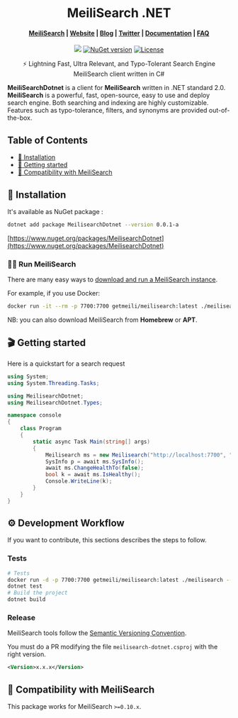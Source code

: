 <h1 align="center">MeiliSearch .NET</h1>

<h4 align="center">
  <a href="https://github.com/meilisearch/MeiliSearch">MeiliSearch</a> |
  <a href="https://www.meilisearch.com">Website</a> |
  <a href="https://blog.meilisearch.com">Blog</a> |
  <a href="https://twitter.com/meilisearch">Twitter</a> |
  <a href="https://docs.meilisearch.com">Documentation</a> |
  <a href="https://docs.meilisearch.com/faq">FAQ</a>
</h4>

<p align="center">
  <a href='https://github.com/ndudnicz/meilisearch-dotnet/actions?query=workflow%3A"default"'><img src="https://img.shields.io/github/workflow/status/ndudnicz/meilisearch-dotnet/default?style=for-the-badge"></a>
  <a href="https://www.nuget.org/packages/MeilisearchDotnet"><img src="https://img.shields.io/nuget/v/MeilisearchDotnet?style=for-the-badge" alt="NuGet version"></a>
  <a href="https://github.com/ndudnicz/meilisearch-dotnet/blob/master/LICENSE"><img src="https://img.shields.io/badge/license-MIT-informational?style=for-the-badge" alt="License"></a>
</p>

<p align="center">⚡ Lightning Fast, Ultra Relevant, and Typo-Tolerant Search Engine MeiliSearch client written in C#</p>

**MeiliSearchDotnet** is a client for **MeiliSearch** written in .NET standard 2.0. **MeiliSearch** is a powerful, fast, open-source, easy to use and deploy search engine. Both searching and indexing are highly customizable. Features such as typo-tolerance, filters, and synonyms are provided out-of-the-box.

## Table of Contents

- [🔧 Installation](#-installation)
- [🚀 Getting started](#-getting-started)
- [🤖 Compatibility with MeiliSearch](#-compatibility-with-meilisearch)

## 🔧 Installation
It's available as NuGet package :
```bash
dotnet add package MeilisearchDotnet --version 0.0.1-a
```
[https://www.nuget.org/packages/MeilisearchDotnet](https://www.nuget.org/packages/MeilisearchDotnet)

### 🏃‍♀️ Run MeiliSearch

There are many easy ways to [download and run a MeiliSearch instance](https://docs.meilisearch.com/guides/advanced_guides/installation.html#download-and-launch).

For example, if you use Docker:

```bash
docker run -it --rm -p 7700:7700 getmeili/meilisearch:latest ./meilisearch --master-key=masterKey
```

NB: you can also download MeiliSearch from **Homebrew** or **APT**.

## 🎬 Getting started

Here is a quickstart for a search request

```cs
using System;
using System.Threading.Tasks;

using MeilisearchDotnet;
using MeilisearchDotnet.Types;

namespace console
{
    class Program
    {
        static async Task Main(string[] args)
        {
            Meilisearch ms = new Meilisearch("http://localhost:7700", "masterKey");
            SysInfo p = await ms.SysInfo();
            await ms.ChangeHealthTo(false);
            bool k = await ms.IsHealthy();
            Console.WriteLine(k);
        }
    }
}
```

## ⚙️ Development Workflow

If you want to contribute, this sections describes the steps to follow.

### Tests

```bash
# Tests
docker run -d -p 7700:7700 getmeili/meilisearch:latest ./meilisearch --master-key=masterKey --no-analytics
dotnet test
# Build the project
dotnet build
```

### Release

MeiliSearch tools follow the [Semantic Versioning Convention](https://semver.org/).

You must do a PR modifying the file `meilisearch-dotnet.csproj` with the right version.<br>

```xml
<Version>x.x.x</Version>
```

## 🤖 Compatibility with MeiliSearch

This package works for MeiliSearch `>=0.10.x`.
